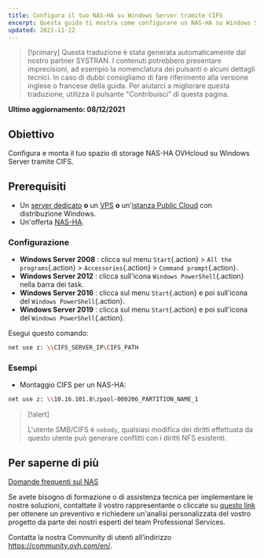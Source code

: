 ```yaml
---
title: Configura il tuo NAS-HA su Windows Server tramite CIFS
excerpt: Questa guida ti mostra come configurare un NAS-HA su Windows Server tramite CIFS.
updated: 2021-11-22
---
```


> [!primary]
> Questa traduzione è stata generata automaticamente dal nostro partner SYSTRAN. I contenuti potrebbero presentare imprecisioni, ad esempio la nomenclatura dei pulsanti o alcuni dettagli tecnici. In caso di dubbi consigliamo di fare riferimento alla versione inglese o francese della guida. Per aiutarci a migliorare questa traduzione, utilizza il pulsante "Contribuisci" di questa pagina.
>

**Ultimo aggiornamento: 08/12/2021**

## Obiettivo

Configura e monta il tuo spazio di storage NAS-HA OVHcloud su Windows Server tramite CIFS.

## Prerequisiti

- Un [server dedicato](https://www.ovhcloud.com/it/bare-metal/) **o** un [VPS](https://www.ovhcloud.com/it/vps/) **o** un'[istanza Public Cloud](https://www.ovhcloud.com/it/public-cloud/) con distribuzione Windows.
- Un'offerta [NAS-HA](https://www.ovh.it/nas/).

### Configurazione

- **Windows Server 2008** : clicca sul menu `Start`{.action} > `All the programs`{.action} > `Accessories`{.action} > `Command prompt`{.action}.
- **Windows Server 2012** : clicca sull'icona `Windows PowerShell`{.action} nella barra dei task.
- **Windows Server 2016** : clicca sul menu `Start`{.action} e poi sull'icona del `Windows PowerShell`{.action}.
- **Windows Server 2019** : clicca sul menu `Start`{.action} e poi sull'icona del `Windows PowerShell`{.action}.

Esegui questo comando:

```bash
net use z: \\CIFS_SERVER_IP\CIFS_PATH
```

### Esempi

- Montaggio CIFS per un NAS-HA:

```bash
net use z: \\10.16.101.8\zpool-000206_PARTITION_NAME_1
```

> [!alert]
>
> L'utente SMB/CIFS è `nobody`, qualsiasi modifica dei diritti effettuata da questo utente può generare conflitti con i diritti NFS esistenti.
> 

## Per saperne di più

[Domande frequenti sul NAS](/pages/storage_and_backup/file_storage/ha_nas/nas_faq)

Se avete bisogno di formazione o di assistenza tecnica per implementare le nostre soluzioni, contattate il vostro rappresentante o cliccate su [questo link](https://www.ovhcloud.com/it/professional-services/) per ottenere un preventivo e richiedere un'analisi personalizzata del vostro progetto da parte dei nostri esperti del team Professional Services.

Contatta la nostra Community di utenti all’indirizzo <https://community.ovh.com/en/>.